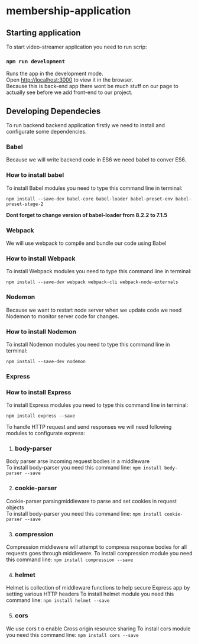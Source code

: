 # membership-application

## Starting application

To start video-streamer application you need to run scrip: 

### `npm run development`

Runs the app in the development mode.\
Open [http://localhost:3000](http://localhost:3000) to view it in the browser.\
Because this is back-end app there wont be much stuff on our page to actually see before we add front-end to our project.

## Developing Dependecies

To run backend backend application firstly we need to install and configurate some dependencies.

###  Babel

Because we will write backend code in ES6 we need babel to conver ES6.

### How to install babel

To install Babel modules you need to type this command line in terminal:

`npm install --save-dev babel-core babel-loader babel-preset-env babel-preset-stage-2`

**Dont forget to change version of babel-loader from 8.2.2 to 7.1.5**

###  Webpack

We will use webpack to compile and bundle our code using Babel

### How to install Webpack

To install Webpack modules you need to type this command line in terminal:

`npm install --save-dev webpack webpack-cli webpack-node-externals`

###  Nodemon

Because we want to restart node server when we update code we need Nodemon to monitor server code for changes.

### How to install Nodemon

To install Nodemon modules you need to type this command line in terminal:

`npm install --save-dev nodemon`

###  Express


### How to install Express

To install Express modules you need to type this command line in terminal:

`npm install express --save`

To handle HTTP request and send responses we will need following modules to configurate express:
1. ### body-parser
Body parser arse incoming request bodies in a middleware\
To install body-parser you need this command line:
`npm install body-parser --save`

2.  ### cookie-parser
Cookie-parser parsingmiddleware to parse and set cookies in request objects\
To install body-parser you need this command line:
`npm install cookie-parser --save`

3.  ### compression
Compression middlewere will attempt to compress response bodies for all requests goes through middlewere.
To install compression module you need this command line:
`npm install compression --save`

4.  ### helmet
Helmet is collection of middleware functions to help secure Express app by setting various HTTP headers
To install helmet module you need this command line:
`npm install helmet --save`

5.  ### cors
We use cors t o enable Cross origin resource sharing
To install cors module you need this command line:
`npm install cors --save`

